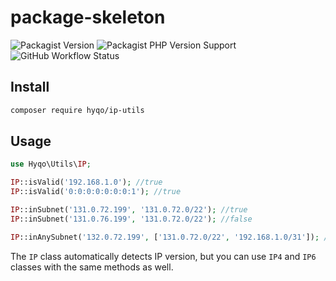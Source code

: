 # package-skeleton 
![Packagist Version](https://img.shields.io/packagist/v/hyqo/ip-utils?style=flat-square)
![Packagist PHP Version Support](https://img.shields.io/packagist/php-v/hyqo/ip-utils?style=flat-square)
![GitHub Workflow Status](https://img.shields.io/github/workflow/status/hyqo/ip-utils/run-tests?style=flat-square)

## Install

```sh
composer require hyqo/ip-utils
```

## Usage

```php
use Hyqo\Utils\IP;

IP::isValid('192.168.1.0'); //true
IP::isValid('0:0:0:0:0:0:0:1'); //true

IP::inSubnet('131.0.72.199', '131.0.72.0/22'); //true
IP::inSubnet('131.0.76.199', '131.0.72.0/22'); //false

IP::inAnySubnet('132.0.72.199', ['131.0.72.0/22', '192.168.1.0/31']); //true
```

The `IP` class automatically detects IP version, but you can use `IP4` and `IP6` classes with the same methods as well.
